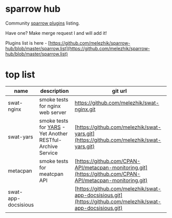 # sparrow hub

Community [sparrow plugins](https://github.com/melezhik/sparrow#sparrow-plugins) listing.

Have one? Make merge request I and will add it!

Plugins list is here - [https://github.com/melezhik/sparrow-hub/blob/master/sparrow.list](https://github.com/melezhik/sparrow-hub/blob/master/sparrow.list)


# top list

  name | description | git url 
 ----- | ----------- | ------  | 
swat-nginx | smoke tests for nginx web server | https://github.com/melezhik/swat-nginx.git 
swat-yars | smoke tests for [YARS](https://metacpan.org/pod/Yars) - Yet Another RESTful-Archive Service | [https://github.com/melezhik/swat-yars.git](https://github.com/melezhik/swat-yars.git) |
 metacpan  | smoke tests for meatcpan API | [https://github.com/CPAN-API/metacpan-monitoring.git](https://github.com/CPAN-API/metacpan-monitoring.git)
swat-app-docsisious | |  [https://github.com/melezhik/swat-app-docsisious.git](https://github.com/melezhik/swat-app-docsisious.git)

